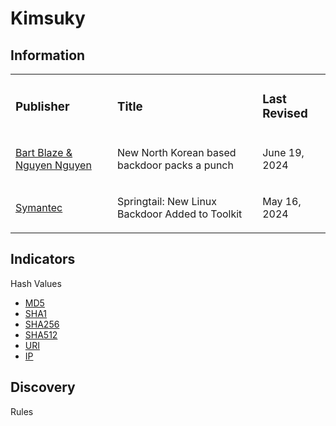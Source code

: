 
# Kimsuky

## Information
<table>
  <tr>
    <td>
      <h3>Publisher</h3>
    </td>
    <td>
      <h3>Title</h3>
    </td>
    <td>
      <h3>Last Revised</h3>
    </td>
  </tr>
  <tr>
    <td>
      <a href="https://cyberarmor.tech/wp-content/uploads/2024/06/New-North-Korean-based-backdoor-packs-a-punch.pdf">Bart Blaze & Nguyen Nguyen</a>
    </td>
    <td>
      <p>New North Korean based backdoor packs a punch</p>
    </td>
    <td>
      <p>June 19, 2024</p>
    </td>
  </tr>
  <tr>
    <td>
      <a href="https://symantec-enterprise-blogs.security.com/threat-intelligence/springtail-kimsuky-backdoor-espionage">Symantec</a>
    </td>
    <td>
      <p>Springtail: New Linux Backdoor Added to Toolkit</p>
    </td>
    <td>
      <p>May 16, 2024</p>
    </td>
  </tr>
</table>

## Indicators
Hash Values
- <a href="https://github.com/PudgyDragon/IOCs/blob/main/All/Kimsuky/samples.md5">MD5</a>
- <a href="https://github.com/PudgyDragon/IOCs/blob/main/All/Kimsuky/samples.sha1">SHA1</a>
- <a href="https://github.com/PudgyDragon/IOCs/blob/main/All/Kimsuky/samples.sha256">SHA256</a>
- <a href="https://github.com/PudgyDragon/IOCs/blob/main/All/Kimsuky/samples.sha512">SHA512</a>
- <a href="https://github.com/PudgyDragon/IOCs/blob/main/All/Kimsuky/uri.txt">URI</a>
- <a href="https://github.com/PudgyDragon/IOCs/blob/main/All/Kimsuky/IPs.txt">IP</a>

## Discovery
Rules

